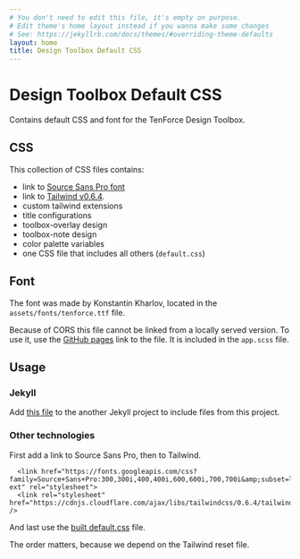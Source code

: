 ```yaml
---
# You don't need to edit this file, it's empty on purpose.
# Edit theme's home layout instead if you wanna make some changes
# See: https://jekyllrb.com/docs/themes/#overriding-theme-defaults
layout: home
title: Design Toolbox Default CSS
---
```


# Design Toolbox Default CSS

Contains default CSS and font for the TenForce Design Toolbox.

## CSS
This collection of CSS files contains:
- link to [Source Sans Pro font](https://fonts.google.com/specimen/Source+Sans+Pro)
- link to [Tailwind v0.6.4](https://tailwindcss.com).
- custom tailwind extensions
- title configurations
- toolbox-overlay design
- toolbox-note design
- color palette variables
- one CSS file that includes all others (`default.css`)

## Font
The font was made by Konstantin Kharlov, located in the `assets/fonts/tenforce.ttf` file.

Because of CORS this file cannot be linked from a locally served version. To use it, use the [GitHub pages](https://tenforce.github.io/design-toolbox-default-css/assets/fonts/tenforce.ttf) link to the file. It is included in the `app.scss` file.

## Usage
### Jekyll
 Add [this file](https://github.com/tenforce/design-toolbox-default-css/blob/master/_includes/default-css.html) to the another Jekyll project to include files from this project.

### Other technologies

First add a link to Source Sans Pro, then to Tailwind.

```
  <link href="https://fonts.googleapis.com/css?family=Source+Sans+Pro:300,300i,400,400i,600,600i,700,700i&amp;subset=latin-ext" rel="stylesheet">
  <link rel="stylesheet" href="https://cdnjs.cloudflare.com/ajax/libs/tailwindcss/0.6.4/tailwind.min.css" />
```

And last use the [built default.css](https://tenforce.github.io/design-toolbox-default-css/sass/default.css) file.

The order matters, because we depend on the Tailwind reset file.
